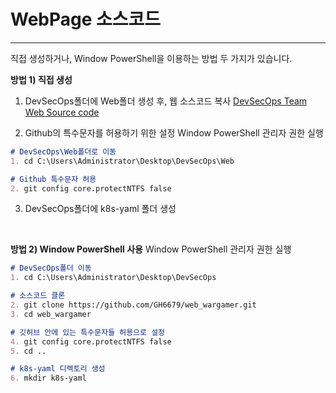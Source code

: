 # WebPage 소스코드
---
직접 생성하거나, Window PowerShell을 이용하는 방법 두 가지가 있습니다.

**방법 1) 직접 생성**
1. DevSecOps폴더에 Web폴더 생성 후, 웹 소스코드 복사
[DevSecOps Team Web Source code](https://github.com/GH6679/web_wargamer)

2. Github의 특수문자를 허용하기 위한 설정
Window PowerShell 관리자 권한 실행
```md
# DevSecOps\Web폴더로 이동
1. cd C:\Users\Administrator\Desktop\DevSecOps\Web

# Github 특수문자 허용
2. git config core.protectNTFS false
```
3. DevSecOps폴더에 k8s-yaml 폴더 생성
<br>

**방법 2) Window PowerShell 사용**
Window PowerShell 관리자 권한 실행
```md
# DevSecOps폴더 이동
1. cd C:\Users\Administrator\Desktop\DevSecOps

# 소스코드 클론 
2. git clone https://github.com/GH6679/web_wargamer.git
3. cd web_wargamer 

# 깃허브 안에 있는 특수문자들 허용으로 설정 
4. git config core.protectNTFS false 
5. cd .. 

# k8s-yaml 디렉토리 생성 
6. mkdir k8s-yaml
```
